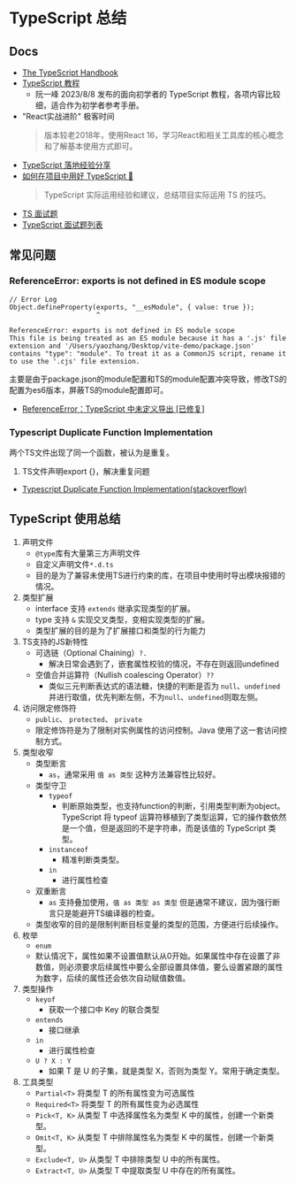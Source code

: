 # TypeScript 总结

## Docs
- [The TypeScript Handbook](https://www.typescriptlang.org/docs/handbook/intro.html)
- [TypeScript 教程](https://wangdoc.com/typescript/)
    - 阮一峰 2023/8/8 发布的面向初学者的 TypeScript 教程，各项内容比较细，适合作为初学者参考手册。
- "React实战进阶" 极客时间
    > 版本较老2018年，使用React 16，学习React和相关工具库的核心概念和了解基本使用方式即可。
- [TypeScript 落地经验分享](https://time.geekbang.org/qconplus/detail/100091377)
- [如何在项目中用好 TypeScript 🤔](https://juejin.cn/post/7058868160706904078#heading-1)
    > TypeScript 实际运用经验和建议，总结项目实际运用 TS 的技巧。
- [TS 面试题](https://gugiegie.gitee.io/frontend/frontend/advance/ts.html)
- [TypeScript 面试题列表](https://fe.ecool.fun/topic-list?pageNumber=5&orderBy=updateTime&order=desc&tagId=19)

## 常见问题
### ReferenceError: exports is not defined in ES module scope
```
// Error Log
Object.defineProperty(exports, "__esModule", { value: true });
                      ^

ReferenceError: exports is not defined in ES module scope
This file is being treated as an ES module because it has a '.js' file extension and '/Users/yaozhang/Desktop/vite-demo/package.json' contains "type": "module". To treat it as a CommonJS script, rename it to use the '.cjs' file extension.
```

主要是由于package.json的module配置和TS的module配置冲突导致，修改TS的配置为es6版本，屏蔽TS的module配置即可。
- [ReferenceError：TypeScript 中未定义导出 [已修复]](https://bobbyhadz.com/blog/typescript-uncaught-referenceerror-exports-is-not-defined)

### Typescript Duplicate Function Implementation 
两个TS文件出现了同一个函数，被认为是重复。
1. TS文件声明export {}，解决重复问题
- [Typescript Duplicate Function Implementation(stackoverflow)](https://stackoverflow.com/questions/39689763/typescript-duplicate-function-implementation)

## TypeScript 使用总结
1. 声明文件
    - `@type`库有大量第三方声明文件
    - 自定义声明文件`*.d.ts`
    - 目的是为了兼容未使用TS进行约束的库，在项目中使用时导出模块报错的情况。
2. 类型扩展
    - interface 支持 `extends` 继承实现类型的扩展。
    - type 支持 `&` 实现交叉类型，变相实现类型的扩展。
    - 类型扩展的目的是为了扩展接口和类型的行为能力
3. TS支持的JS新特性
    - 可选链（Optional Chaining）`?.` 
        - 解决日常会遇到了，嵌套属性校验的情况，不存在则返回undefined
    - 空值合并运算符（Nullish coalescing Operator）`??`
        - 类似三元判断表达式的语法糖，快捷的判断是否为 `null`、`undefined`并进行取值，优先判断左侧，不为`null`、`undefined`则取左侧。
4. 访问限定修饰符
    - `public`、 `protected`、 `private`
    - 限定修饰符是为了限制对实例属性的访问控制。Java 使用了这一套访问控制方式。
5. 类型收窄
    - 类型断言
        - `as`，通常采用 `值 as 类型` 这种方法兼容性比较好。
    - 类型守卫
        - `typeof`
            - 判断原始类型，也支持function的判断，引用类型判断为object。TypeScript 将 typeof 运算符移植到了类型运算，它的操作数依然是一个值，但是返回的不是字符串，而是该值的 TypeScript 类型。
        - `instanceof`        
            - 精准判断类类型。
        - `in`
            - 进行属性检查
    - 双重断言
        - `as` 支持叠加使用，`值 as 类型 as 类型` 但是通常不建议，因为强行断言只是能避开TS编译器的检查。
    - 类型收窄的目的是限制判断目标变量的类型的范围，方便进行后续操作。
6. 枚举
    - `enum`
    - 默认情况下，属性如果不设置值默认从0开始。如果属性中存在设置了非数值，则必须要求后续属性中要么全部设置具体值，要么设置紧跟的属性为数字，后续的属性还会依次自动赋值数值。
7. 类型操作
    - `keyof`
        - 获取一个接口中 Key 的联合类型
    - `entends`
        - 接口继承
    - `in`
        - 进行属性检查 
    - `U ? X : Y`
        - 如果 T 是 U 的子集，就是类型 X，否则为类型 Y。常用于确定类型。
8. 工具类型
    - `Partial<T>` 将类型 T 的所有属性变为可选属性
    - `Required<T>` 将类型 T 的所有属性变为必选属性
    - `Pick<T, K>` 从类型 T 中选择属性名为类型 K 中的属性，创建一个新类型。
    - `Omit<T, K>` 从类型 T 中排除属性名为类型 K 中的属性，创建一个新类型。
    - `Exclude<T, U>` 从类型 T 中排除类型 U 中的所有属性。
    - `Extract<T, U>` 从类型 T 中提取类型 U 中存在的所有属性。
